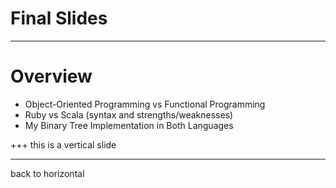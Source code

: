 # Final Slides

---
# Overview
* Object-Oriented Programming vs Functional Programming
* Ruby vs Scala (syntax and strengths/weaknesses)
* My Binary Tree Implementation in Both Languages

+++
this is a vertical slide

---
back to horizontal
